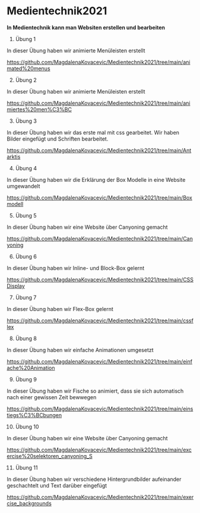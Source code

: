 # Medientechnik2021
**In Medientechnik kann man Websiten erstellen und bearbeiten**
1. Übung 1

In dieser Übung haben wir animierte Menüleisten erstellt

<https://github.com/MagdalenaKovacevic/Medientechnik2021/tree/main/animated%20menus>

2. Übung 2

In dieser Übung haben wir animierte Menüleisten erstellt

<https://github.com/MagdalenaKovacevic/Medientechnik2021/tree/main/animiertes%20men%C3%BC>

3. Übung 3

In dieser Übung haben wir das erste mal mit css gearbeitet. Wir haben Bilder eingefügt und Schriften bearbeitet.

<https://github.com/MagdalenaKovacevic/Medientechnik2021/tree/main/Antarktis>

4. Übung 4

In dieser Übung haben wir die Erklärung der Box Modelle in eine Website umgewandelt

<https://github.com/MagdalenaKovacevic/Medientechnik2021/tree/main/Boxmodell>

5. Übung 5

In dieser Übung haben wir eine Website über Canyoning gemacht

<https://github.com/MagdalenaKovacevic/Medientechnik2021/tree/main/Canyoning>

6. Übung 6

In dieser Übung haben wir Inline- und Block-Box gelernt

<https://github.com/MagdalenaKovacevic/Medientechnik2021/tree/main/CSSDisplay>

7. Übung 7

In dieser Übung haben wir Flex-Box gelernt

<https://github.com/MagdalenaKovacevic/Medientechnik2021/tree/main/cssflex>

8. Übung 8 

In dieser Übung haben wir einfache Animationen umgesetzt

<https://github.com/MagdalenaKovacevic/Medientechnik2021/tree/main/einfache%20Animation>

9. Übung 9

In dieser Übung haben wir Fische so animiert, dass sie sich automatisch nach einer gewissen Zeit bewwegen

<https://github.com/MagdalenaKovacevic/Medientechnik2021/tree/main/einstiegs%C3%BCbungen>

10. Übung 10

In dieser Übung haben wir eine Website über Canyoning gemacht

<https://github.com/MagdalenaKovacevic/Medientechnik2021/tree/main/excercise%20selektoren_canyoning_S>

11. Übung 11

In dieser Übung haben wir verschiedene Hintergrundbilder aufeinander geschachtelt und Text darüber eingefügt

<https://github.com/MagdalenaKovacevic/Medientechnik2021/tree/main/exercise_backgrounds>

